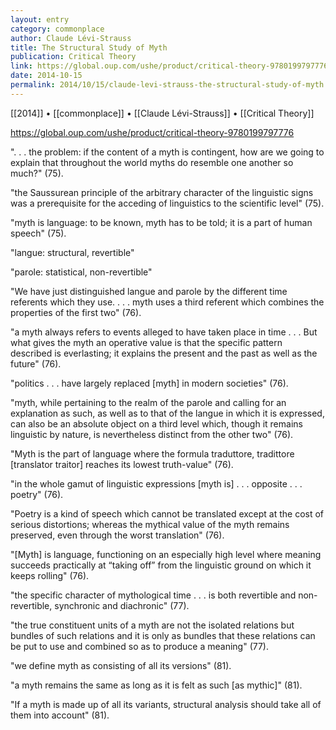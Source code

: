 ```yaml
---
layout: entry
category: commonplace
author: Claude Lévi-Strauss
title: The Structural Study of Myth
publication: Critical Theory
link: https://global.oup.com/ushe/product/critical-theory-9780199797776
date: 2014-10-15
permalink: 2014/10/15/claude-levi-strauss-the-structural-study-of-myth
---
```


[[2014]] • [[commonplace]] • [[Claude Lévi-Strauss]] • [[Critical Theory]]

https://global.oup.com/ushe/product/critical-theory-9780199797776

". . . the problem: if the content of a myth is contingent, how are we going to explain that throughout the world myths do resemble one another so much?" (75). 

"the Saussurean principle of the arbitrary character of the linguistic signs was a prerequisite for the acceding of linguistics to the scientific level" (75).

"myth is language: to be known, myth has to be told; it is a part of human speech" (75).

"langue: structural, revertible"

"parole: statistical, non-revertible"

"We have just distinguished langue and parole by the different time referents which they use. . . . myth uses a third referent which combines the properties of the first two" (76).

"a myth always refers to events alleged to have taken place in time . . . But what gives the myth an operative value is that the specific pattern described is everlasting; it explains the present and the past as well as the future" (76).

"politics . . . have largely replaced [myth] in modern societies" (76).

"myth, while pertaining to the realm of the parole and calling for an explanation as such, as well as to that of the langue in which it is expressed, can also be an absolute object on a third level which, though it remains linguistic by nature, is nevertheless distinct from the other two" (76).

"Myth is the part of language where the formula traduttore, tradittore [translator traitor] reaches its lowest truth-value" (76).

"in the whole gamut of linguistic expressions [myth is] . . . opposite . . . poetry" (76).

"Poetry is a kind of speech which cannot be translated except at the cost of serious distortions; whereas the mythical value of the myth remains preserved, even through the worst translation" (76).

"[Myth] is language, functioning on an especially high level where meaning succeeds practically at “taking off” from the linguistic ground on which it keeps rolling" (76).

"the specific character of mythological time . . . is both revertible and non-revertible, synchronic and diachronic" (77).

"the true constituent units of a myth are not the isolated relations but bundles of such relations and it is only as bundles that these relations can be put to use and combined so as to produce a meaning" (77).

"we define myth as consisting of all its versions" (81).

"a myth remains the same as long as it is felt as such [as mythic]" (81).

"If a myth is made up of all its variants, structural analysis should take all of them into account" (81).

